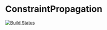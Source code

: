 # ConstraintPropagation

[![Build Status](https://travis-ci.org/dpsanders/ConstraintPropagation.jl.svg?branch=master)](https://travis-ci.org/dpsanders/ConstraintPropagation.jl)

